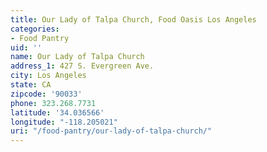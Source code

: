 ```yaml
---
title: Our Lady of Talpa Church, Food Oasis Los Angeles
categories:
- Food Pantry
uid: ''
name: Our Lady of Talpa Church
address_1: 427 S. Evergreen Ave.
city: Los Angeles
state: CA
zipcode: '90033'
phone: 323.268.7731
latitude: '34.036566'
longitude: "-118.205021"
uri: "/food-pantry/our-lady-of-talpa-church/"
---
```



